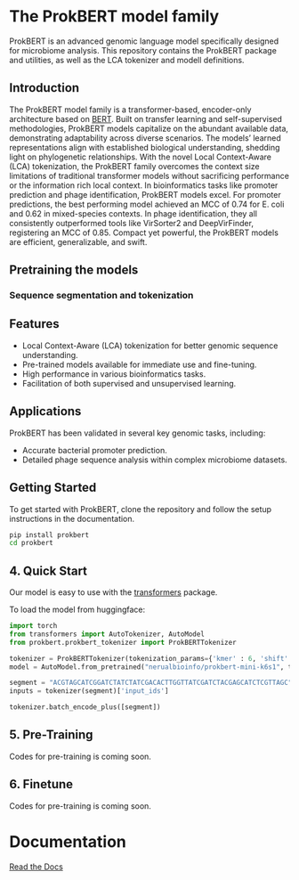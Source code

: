 # The ProkBERT model family

ProkBERT is an advanced genomic language model specifically designed for microbiome analysis. This repository contains the ProkBERT package and utilities, as well as the LCA tokenizer and modell definitions.

## Introduction
The ProkBERT model family is a transformer-based, encoder-only architecture based on [BERT](https://github.com/google-research/bert). Built on transfer learning and self-supervised methodologies, ProkBERT models capitalize on the abundant available data, demonstrating adaptability across diverse scenarios. The models’ learned representations align with established biological understanding, shedding light on phylogenetic relationships. With the novel Local Context-Aware (LCA) tokenization, the ProkBERT family overcomes the context size limitations of traditional transformer models without sacrificing performance or the information rich local context. In bioinformatics tasks like promoter prediction and phage identification, ProkBERT models excel. For promoter predictions, the best performing model achieved an MCC of 0.74 for E. coli and 0.62 in mixed-species contexts. In phage identification, they all consistently outperformed tools like VirSorter2 and DeepVirFinder, registering an MCC of 0.85. Compact yet powerful, the ProkBERT models are efficient, generalizable, and swift.

## Pretraining the models


### Sequence segmentation and tokenization




## Features
- Local Context-Aware (LCA) tokenization for better genomic sequence understanding.
- Pre-trained models available for immediate use and fine-tuning.
- High performance in various bioinformatics tasks.
- Facilitation of both supervised and unsupervised learning.

## Applications

ProkBERT has been validated in several key genomic tasks, including:
- Accurate bacterial promoter prediction.
- Detailed phage sequence analysis within complex microbiome datasets.

## Getting Started

To get started with ProkBERT, clone the repository and follow the setup instructions in the documentation.

```bash
pip install prokbert
cd prokbert
```

## 4. Quick Start
Our model is easy to use with the [transformers](https://github.com/huggingface/transformers) package.


To load the model from huggingface:
```python
import torch
from transformers import AutoTokenizer, AutoModel
from prokbert.prokbert_tokenizer import ProkBERTTokenizer

tokenizer = ProkBERTTokenizer(tokenization_params={'kmer' : 6, 'shift' : 1})
model = AutoModel.from_pretrained("nerualbioinfo/prokbert-mini-k6s1", trust_remote_code=True)

segment = "ACGTAGCATCGGATCTATCTATCGACACTTGGTTATCGATCTACGAGCATCTCGTTAGC"
inputs = tokenizer(segment)['input_ids']

tokenizer.batch_encode_plus([segment])

```


## 5. Pre-Training

Codes for pre-training is coming soon.

## 6. Finetune

Codes for pre-training is coming soon.



# Documentation

[Read the Docs](https://prokbert.readthedocs.io/en/latest/)
